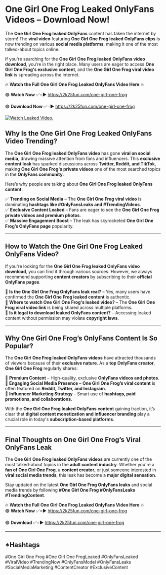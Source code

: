 # One Girl One Frog Leaked OnlyFans Videos – Download Now!

The **One Girl One Frog leaked OnlyFans** content has taken the internet by storm! The **viral video** featuring **One Girl One Frog leaked OnlyFans clips** is now trending on various **social media platforms**, making it one of the most talked-about topics online.  

If you're searching for the **One Girl One Frog leaked OnlyFans video download**, you’re in the right place. Many users are eager to access **One Girl One Frog's exclusive content**, and the **One Girl One Frog viral video link** is spreading across the internet.  

🔥 **Watch the Full One Girl One Frog Leaked OnlyFans Video Here** 🔥  

🟢 **Watch Now** ✅=► https://2k25fun.com/one-girl-one-frog

🟢 **Download Now** ✅=► https://2k25fun.com/one-girl-one-frog

[![Watch Leaked Video.](https://miro.medium.com/v2/resize:fit:828/format:webp/1*cilzJN44JGOrTw9NJCrNHA.gif "Watch Leaked Video")](https://2k25fun.com/one-girl-one-frog)

## **Why Is the One Girl One Frog Leaked OnlyFans Video Trending?**  

The **One Girl One Frog leaked OnlyFans video** has gone **viral on social media**, drawing massive attention from fans and influencers. This **exclusive content leak** has sparked discussions across **Twitter, Reddit, and TikTok**, making **One Girl One Frog's private videos** one of the most searched topics in the **OnlyFans community**.  

Here’s why people are talking about **One Girl One Frog leaked OnlyFans content**:  

✅ **Trending on Social Media** – The **One Girl One Frog viral video** is dominating **hashtags like #OnlyFansLeaks and #TrendingVideos**.  
✅ **Exclusive Content Leaked** – Fans are eager to see the **One Girl One Frog private videos and premium photos**.  
✅ **Massive Engagement Boost** – The leak has skyrocketed **One Girl One Frog’s OnlyFans page** popularity.  

---

## **How to Watch the One Girl One Frog Leaked OnlyFans Video?**  

If you're looking for the **One Girl One Frog leaked OnlyFans video download**, you can find it through various sources. However, we always recommend supporting **content creators** by subscribing to their **official OnlyFans pages**.  

🔹 **Is the One Girl One Frog OnlyFans leak real?** – Yes, many users have confirmed the **One Girl One Frog leaked content** is authentic.  
🔹 **Where to watch One Girl One Frog's leaked video?** – The **One Girl One Frog viral video link** is being shared across multiple platforms.  
🔹 **Is it legal to download leaked OnlyFans content?** – Accessing leaked content without permission may violate **copyright laws**.  

---

## **Why One Girl One Frog’s OnlyFans Content Is So Popular?**  

The **One Girl One Frog leaked OnlyFans videos** have attracted thousands of viewers because of their **exclusive nature**. As a **top OnlyFans creator**, **One Girl One Frog** regularly shares:  

📌 **Premium Content** – High-quality, exclusive **OnlyFans videos and photos**.  
📌 **Engaging Social Media Presence** – **One Girl One Frog’s viral content** is often featured on **Reddit, Twitter, and Instagram**.  
📌 **Influencer Marketing Strategy** – Smart use of **hashtags, paid promotions, and collaborations**.  

With the **One Girl One Frog leaked OnlyFans content** gaining traction, it’s clear that **digital content monetization and influencer branding** play a crucial role in today's **subscription-based platforms**.  

---

## **Final Thoughts on One Girl One Frog’s Viral OnlyFans Leak**  

The **One Girl One Frog leaked OnlyFans videos** are currently one of the most talked-about topics in the **adult content industry**. Whether you're a **fan of One Girl One Frog**, a **content creator**, or just someone interested in **viral social media trends**, this leak has become a **major digital sensation**.  

Stay updated on the latest **One Girl One Frog OnlyFans leaks** and social media trends by following **#One Girl One Frog #OnlyFansLeaks #TrendingContent**.  

🔥 **Watch the Full One Girl One Frog Leaked OnlyFans Video Here** 🔥  
🟢 **Watch Now** ✅=► https://2k25fun.com/one-girl-one-frog

🟢 **Download** ✅=► https://2k25fun.com/one-girl-one-frog

---

## *Hashtags
#One Girl One Frog #One Girl One FrogLeaked #OnlyFansLeaked #ViralVideo #TrendingNow #OnlyFansModel #OnlyFansLeaks #SocialMediaMarketing #ContentCreator #ExclusiveContent  